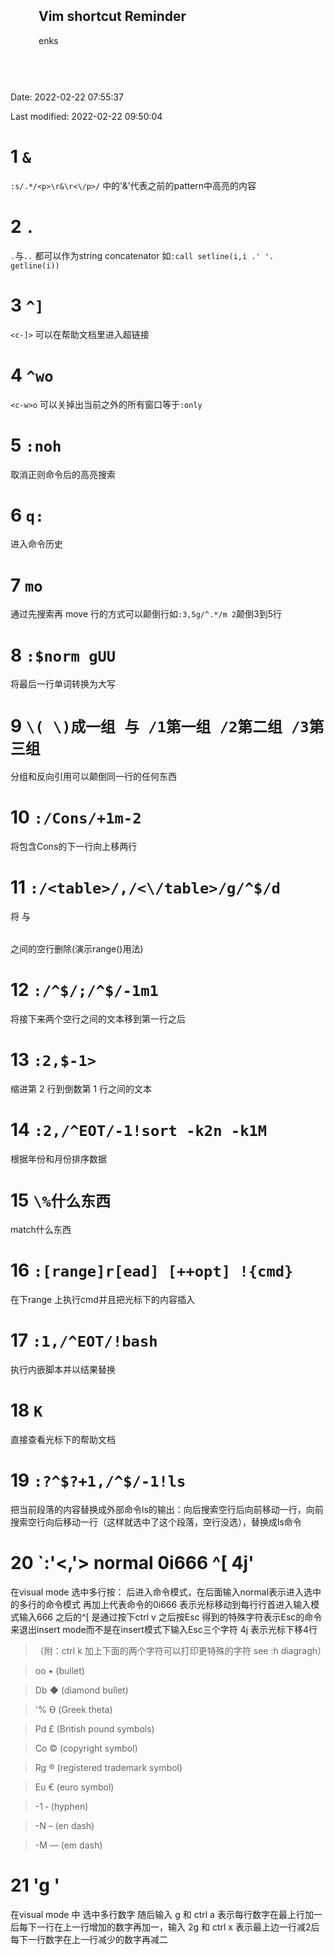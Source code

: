 <meta name="viewport" content="width=device-width, initial-scale=1">
<link rel="stylesheet" href="github-markdown.css">
<style>
	.markdown-body {
		box-sizing: border-box;
		min-width: 200px;
		max-width: 980px;
		margin: 0 auto;
		padding: 45px;
	}

	@media (max-width: 767px) {
		.markdown-body {
			padding: 15px;
		}
	}
</style>
<article class="markdown-body">
	<h1>Vim shortcut Reminder</h1>
	<p>enks</p>
</article>

Date: 2022-02-22 07:55:37

Last modified: 2022-02-22 09:50:04

# 1 `&`

`:s/.*/<p>\r&\r<\/p>/` 中的'&'代表之前的pattern中高亮的内容

# 2 `.`

`.`与`..` 都可以作为string concatenator 如`:call setline(i,i .' '. getline(i))`

# 3 `^]`

`<c-]>` 可以在帮助文档里进入超链接

# 4 `^wo`

`<c-w>o` 可以关掉出当前之外的所有窗口等于`:only`

# 5 `:noh`

取消正则命令后的高亮搜索

# 6 `q:`

进入命令历史

# 7 `mo`

通过先搜索再 move 行的方式可以颠倒行如`:3,5g/^.*/m 2`颠倒3到5行

# 8 `:$norm gUU`

将最后一行单词转换为大写

# 9 `\( \)成一组 与 /1第一组 /2第二组 /3第三组`

分组和反向引用可以颠倒同一行的任何东西

# 10 `:/Cons/+1m-2`

将包含Cons的下一行向上移两行

# 11 `:/<table>/,/<\/table>/g/^$/d`

将 <table> 与 </table> 之间的空行删除(演示range()用法)

# 12 `:/^$/;/^$/-1m1`

将接下来两个空行之间的文本移到第一行之后

# 13 `:2,$-1>`

缩进第 2 行到倒数第 1 行之间的文本

# 14 `:2,/^EOT/-1!sort -k2n -k1M`

根据年份和月份排序数据

# 15 `\%什么东西`

match什么东西

# 16 `:[range]r[ead] [++opt] !{cmd}`

在下range 上执行cmd并且把光标下的内容插入

# 17 `:1,/^EOT/!bash`

执行内嵌脚本并以结果替换

# 18 `K`

直接查看光标下的帮助文档

# 19 `:?^$?+1,/^$/-1!ls`
把当前段落的内容替换成外部命令ls的输出：向后搜索空行后向前移动一行，向前搜索空行向后移动一行（这样就选中了这个段落，空行没选），替换成ls命令

# 20 `:'<,'> normal 0i666 ^[ 4j'
在visual mode 选中多行按： 后进入命令模式，在后面输入normal表示进入选中的多行的命令模式 再加上代表命令的0i666 表示光标移动到每行行首进入输入模式输入666 之后的^[ 是通过按下ctrl v 之后按Esc 得到的特殊字符表示Esc的命令来退出insert mode而不是在insert模式下输入Esc三个字符 4j 表示光标下移4行 


>（附：ctrl k 加上下面的两个字符可以打印更特殊的字符 see :h diagragh）

> oo • (bullet)

> Db ◆ (diamond bullet)

> '% ϴ (Greek theta)

> Pd £ (British pound symbols)

> Co © (copyright symbol)

> Rg ® (registered trademark symbol)

> Eu € (euro symbol)

> -1 ‐ (hyphen)

> -N – (en dash)

> -M — (em dash)

# 21 'g <c-a>'
在visual mode 中 选中多行数字 随后输入 g 和 ctrl a 表示每行数字在最上行加一后每下一行在上一行增加的数字再加一，输入 2g 和 ctrl x 表示最上边一行减2后每下一行数字在上一行减少的数字再减二
